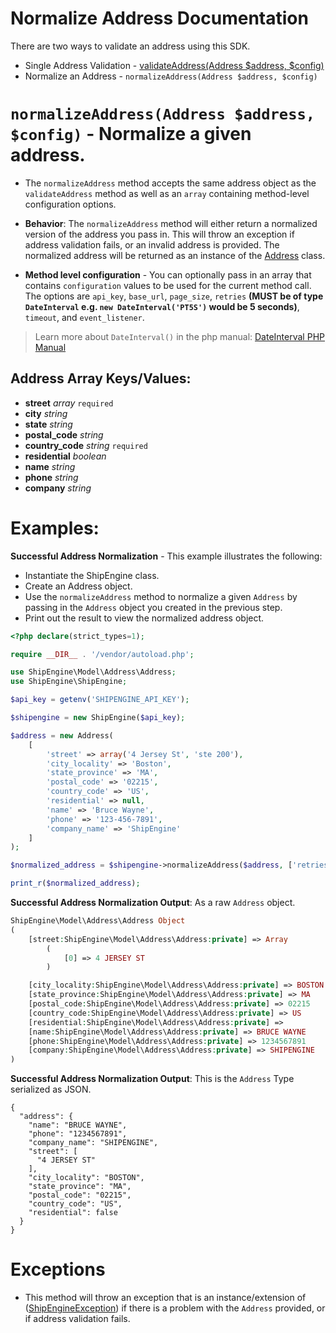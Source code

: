 Normalize Address Documentation
===============================

There are two ways to validate an address using this SDK.

- Single Address Validation - [validateAddress(Address $address, $config)](./addressValidateExample.md)
- Normalize an Address - `normalizeAddress(Address $address, $config)`

`normalizeAddress(Address $address, $config)` - Normalize a given address.
==========================================================================

- The `normalizeAddress` method accepts the same address object as the `validateAddress` method as well as an `array`
containing method-level configuration options.

- **Behavior**: The `normalizeAddress` method will either return a normalized version of the address you pass in. This
  will throw an exception if address validation fails, or an invalid address is provided. The normalized address will
  be returned as an instance of the [Address](../src/Model/Address/Address.php) class.

- **Method level configuration** - You can optionally pass in an array that contains `configuration` values to be used
  for the current method call. The options are `api_key`, `base_url`, `page_size`,
  `retries` **(MUST be of type `DateInterval` e.g. `new DateInterval('PT5S')` would be 5 seconds)**,
  `timeout`, and `event_listener`.

> Learn more about `DateInterval()` in the php manual:
> [DateInterval PHP Manual](https://www.php.net/manual/en/class.dateinterval.php "DateInterval Documentation")

Address Array Keys/Values:
--------------------------

- **street** *array* `required`
- **city** *string*
- **state** *string*
- **postal_code** *string*
- **country_code** *string* `required`
- **residential** *boolean*
- **name** *string*
- **phone** *string*
- **company** *string*

Examples:
=========

**Successful Address Normalization** - This example illustrates the following:
- Instantiate the ShipEngine class.
- Create an Address object.
- Use the `normalizeAddress` method to normalize a given `Address` by passing in the `Address` object you created in
  the previous step.
- Print out the result to view the normalized address object.

```php
<?php declare(strict_types=1);

require __DIR__ . '/vendor/autoload.php';

use ShipEngine\Model\Address\Address;
use ShipEngine\ShipEngine;

$api_key = getenv('SHIPENGINE_API_KEY');

$shipengine = new ShipEngine($api_key);

$address = new Address(
    [
        'street' => array('4 Jersey St', 'ste 200'),
        'city_locality' => 'Boston',
        'state_province' => 'MA',
        'postal_code' => '02215',
        'country_code' => 'US',
        'residential' => null,
        'name' => 'Bruce Wayne',
        'phone' => '123-456-7891',
        'company_name' => 'ShipEngine'
    ]
);

$normalized_address = $shipengine->normalizeAddress($address, ['retries' => 2]);

print_r($normalized_address);
```
**Successful Address Normalization Output**: As a raw `Address` object.
```php
ShipEngine\Model\Address\Address Object
(
    [street:ShipEngine\Model\Address\Address:private] => Array
        (
            [0] => 4 JERSEY ST
        )

    [city_locality:ShipEngine\Model\Address\Address:private] => BOSTON
    [state_province:ShipEngine\Model\Address\Address:private] => MA
    [postal_code:ShipEngine\Model\Address\Address:private] => 02215
    [country_code:ShipEngine\Model\Address\Address:private] => US
    [residential:ShipEngine\Model\Address\Address:private] =>
    [name:ShipEngine\Model\Address\Address:private] => BRUCE WAYNE
    [phone:ShipEngine\Model\Address\Address:private] => 1234567891
    [company:ShipEngine\Model\Address\Address:private] => SHIPENGINE
)
```

**Successful Address Normalization Output**: This is the `Address` Type serialized as JSON.
```json5
{
  "address": {
    "name": "BRUCE WAYNE",
    "phone": "1234567891",
    "company_name": "SHIPENGINE",
    "street": [
      "4 JERSEY ST"
    ],
    "city_locality": "BOSTON",
    "state_province": "MA",
    "postal_code": "02215",
    "country_code": "US",
    "residential": false
  }
}
```

Exceptions
==========

- This method will throw an exception that is an instance/extension of
  ([ShipEngineException](../src/Message/ShipEngineException.php)) if there is a problem with the `Address` provided, or
  if address validation fails.
